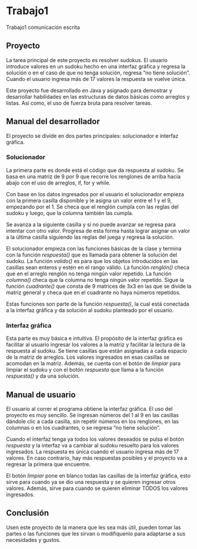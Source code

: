 # Trabajo1
Trabajo1 comunicación escrita
## Proyecto
La tarea principal de este proyecto es resolver sudokus. El usuario introduce valores en un sudoku hecho en una interfaz gráfica y regresa la solución o en el caso de que no tenga solución, regresa “no tiene solución”. Cuando el usuario ingresa más de 17 valores la respuesta se vuelve única.

Este proyecto fue desarrollado en Java y asignado para demostrar y desarrollar habilidades en las estructuras de datos básicas como arreglos y listas. Así como, el uso de fuerza bruta para resolver tareas.

## Manual del desarrollador
El proyecto se divide en dos partes principales: solucionador e interfaz gráfica. 

### Solucionador
La primera parte es donde está el código que da respuesta al sudoku. Se basa en una matriz de 9 por 9 que recorre los renglones de arriba hacia abajo con el uso de arreglos, if, for y while.

Con base en los datos ingresados por el usuario el solucionador empieza con la primera casilla disponible y le asigna un valor entre el 1 y el 9, empezando por el 1. Se checa que el renglón cumpla con las reglas del sudoku y luego, que la columna también las cumpla. 

Se avanza a la siguiente casilla y si no puede avanzar se regresa para intentar con otro valor. Progresa de esta forma hasta lograr asignar un valor a la última casilla siguiendo las reglas del juega y regresa la solución.

El solucionador empieza con las funciones básicas de la clase y termina con la función *respuesta()* que es llamada para obtener la solución del sudoku. La función *valido()* es para que los objetos introducidos en las casillas sean enteros y estén en el rango válido. La función *renglón()* checa que en el arreglo renglón no tenga ningún valor repetido. La función *columna()* checa que la columna no tenga ningún valor repetido. Sigue la función *cuadrante()* que consta de 9 matrices de 3x3 en las que se divide la matriz general y checa que en el cuadrante no haya números repetidos.

Estas funciones son parte de la función *respuesta()*, la cual está conectada a la interfaz gráfica y da solución al sudoku planteado por el usuario.

### Interfaz gráfica 
Esta parte es muy básica e intuitiva. El propósito de la interfaz gráfica es facilitar al usuario ingresar los valores a la matriz y facilitar la lectura de la respuesta al sudoku.
Se tiene casillas que están asignadas a cada espacio de la matriz de arreglos. Los valores ingresados en esas casillas se acomodan en la matriz. Además, se cuenta con el botón de *limpiar* para limpiar el sudoku y con el botón *respuesta* que llama a la función *respuesta()* y da una solución. 

## Manual de usuario
El usuario al correr el programa obtiene la interfaz gráfica. El uso del proyecto es muy sencillo. Se ingresan números del 1 al 9 en las casillas dándole clic a cada casilla, sin repetir números en los renglones, en las columnas o en los cuadrantes, o se regresa “no tiene solución”. 

Cuando el interfaz tenga ya todos los valores deseados se pulsa el botón *respuesta* y la interfaz va a cambiar al sudoku resuelto para los valores ingresados. La respuesta es única cuando el usuario ingresa más de 17 valores. En caso contrario, hay más respuestas posibles y el proyecto va a regresar la primera que encuentre.

El botón *limpiar* pone en blanco todas las casillas de la interfaz gráfica, esto sirve para cuando ya se dio una respuesta y se quieren ingresar otros valores. Además, sirve para cuando se quieren eliminar TODOS los valores ingresados.

## Conclusión
Usen este proyecto de la manera que les sea más útil, pueden tomar las partes o las funciones que les sirvan o modifíquenlo para adaptarse a sus necesidades y gustos.
